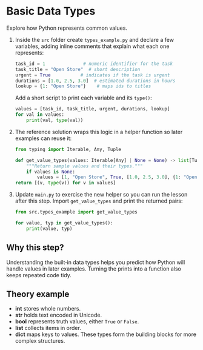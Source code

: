 # Basic Data Types

Explore how Python represents common values.

1. Inside the `src` folder create `types_example.py` and declare a few
   variables, adding inline comments that explain what each one
   represents:
   ```python
   task_id = 1              # numeric identifier for the task
   task_title = "Open Store"  # short description
   urgent = True           # indicates if the task is urgent
   durations = [1.0, 2.5, 3.0]  # estimated durations in hours
   lookup = {1: "Open Store"}    # maps ids to titles
   ```
   Add a short script to print each variable and its `type()`:
   ```python
   values = [task_id, task_title, urgent, durations, lookup]
   for val in values:
       print(val, type(val))
   ```
2. The reference solution wraps this logic in a helper function
   so later examples can reuse it:
   ```python
   from typing import Iterable, Any, Tuple

   def get_value_types(values: Iterable[Any] | None = None) -> list[Tuple[Any, type]]:
       """Return sample values and their types."""
       if values is None:
           values = [1, "Open Store", True, [1.0, 2.5, 3.0], {1: "Open Store"}]
   return [(v, type(v)) for v in values]
   ```

3. Update `main.py` to exercise the new helper so you can run the
   lesson after this step. Import `get_value_types` and print the
   returned pairs:
   ```python
   from src.types_example import get_value_types

   for value, typ in get_value_types():
       print(value, typ)
   ```

## Why this step?

Understanding the built‑in data types helps you predict how Python will
handle values in later examples. Turning the prints into a function also
keeps repeated code tidy.
## Theory example
- **int** stores whole numbers.
- **str** holds text encoded in Unicode.
- **bool** represents truth values, either `True` or `False`.
- **list** collects items in order.
- **dict** maps keys to values.
These types form the building blocks for more complex structures.
